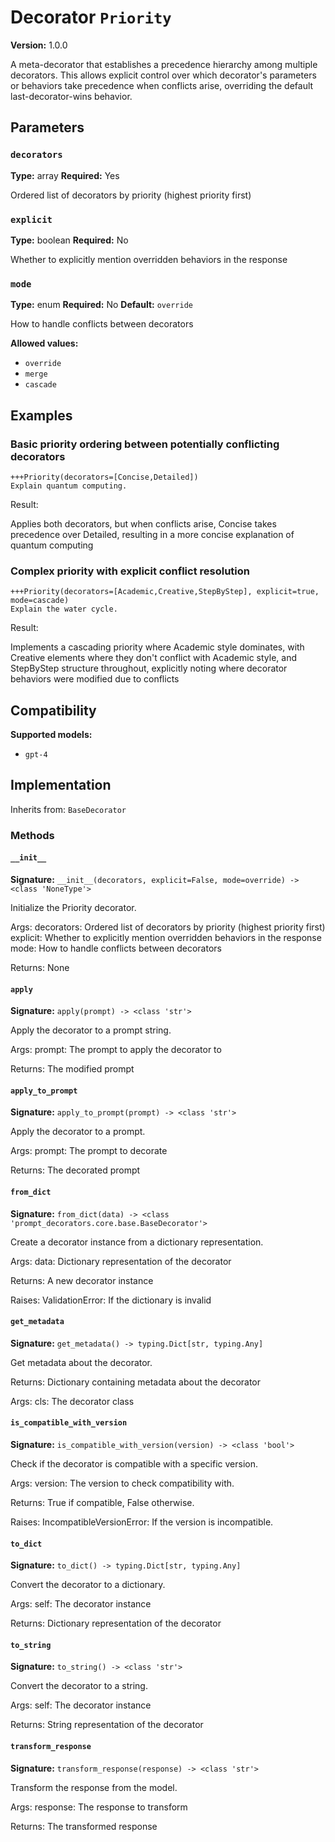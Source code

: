 # Decorator `Priority`

**Version:** 1.0.0

A meta-decorator that establishes a precedence hierarchy among multiple decorators. This allows explicit control over which decorator's parameters or behaviors take precedence when conflicts arise, overriding the default last-decorator-wins behavior.

## Parameters

### `decorators`

**Type:** array
**Required:** Yes

Ordered list of decorators by priority (highest priority first)

### `explicit`

**Type:** boolean
**Required:** No

Whether to explicitly mention overridden behaviors in the response

### `mode`

**Type:** enum
**Required:** No
**Default:** `override`

How to handle conflicts between decorators

**Allowed values:**

- `override`
- `merge`
- `cascade`

## Examples

### Basic priority ordering between potentially conflicting decorators

```
+++Priority(decorators=[Concise,Detailed])
Explain quantum computing.
```

Result:

Applies both decorators, but when conflicts arise, Concise takes precedence over Detailed, resulting in a more concise explanation of quantum computing

### Complex priority with explicit conflict resolution

```
+++Priority(decorators=[Academic,Creative,StepByStep], explicit=true, mode=cascade)
Explain the water cycle.
```

Result:

Implements a cascading priority where Academic style dominates, with Creative elements where they don't conflict with Academic style, and StepByStep structure throughout, explicitly noting where decorator behaviors were modified due to conflicts

## Compatibility

**Supported models:**

- `gpt-4`

## Implementation

Inherits from: `BaseDecorator`

### Methods

#### `__init__`

**Signature:** `__init__(decorators, explicit=False, mode=override) -> <class 'NoneType'>`

Initialize the Priority decorator.

Args:
    decorators: Ordered list of decorators by priority (highest priority first)
    explicit: Whether to explicitly mention overridden behaviors in the response
    mode: How to handle conflicts between decorators


Returns:
    None

#### `apply`

**Signature:** `apply(prompt) -> <class 'str'>`

Apply the decorator to a prompt string.

Args:
    prompt: The prompt to apply the decorator to


Returns:
    The modified prompt

#### `apply_to_prompt`

**Signature:** `apply_to_prompt(prompt) -> <class 'str'>`

Apply the decorator to a prompt.

Args:
    prompt: The prompt to decorate

Returns:
    The decorated prompt

#### `from_dict`

**Signature:** `from_dict(data) -> <class 'prompt_decorators.core.base.BaseDecorator'>`

Create a decorator instance from a dictionary representation.

Args:
    data: Dictionary representation of the decorator

Returns:
    A new decorator instance

Raises:
    ValidationError: If the dictionary is invalid

#### `get_metadata`

**Signature:** `get_metadata() -> typing.Dict[str, typing.Any]`

Get metadata about the decorator.

Returns:
    Dictionary containing metadata about the decorator


Args:
    cls: The decorator class

#### `is_compatible_with_version`

**Signature:** `is_compatible_with_version(version) -> <class 'bool'>`

Check if the decorator is compatible with a specific version.

Args:
    version: The version to check compatibility with.


Returns:
    True if compatible, False otherwise.


Raises:
    IncompatibleVersionError: If the version is incompatible.

#### `to_dict`

**Signature:** `to_dict() -> typing.Dict[str, typing.Any]`

Convert the decorator to a dictionary.

Args:
    self: The decorator instance

Returns:
    Dictionary representation of the decorator

#### `to_string`

**Signature:** `to_string() -> <class 'str'>`

Convert the decorator to a string.

Args:
    self: The decorator instance

Returns:
    String representation of the decorator

#### `transform_response`

**Signature:** `transform_response(response) -> <class 'str'>`

Transform the response from the model.

Args:
    response: The response to transform

Returns:
    The transformed response
